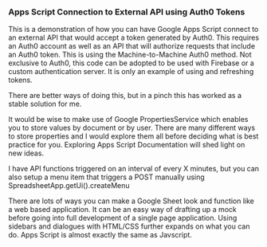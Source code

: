 ### Apps Script Connection to External API using Auth0 Tokens
This is a demonstration of how you can have Google Apps Script connect to an external API that would accept a token generated by Auth0. This requires an Auth0 account as well as an API that will authorize requests that include an Auth0 token. This is using the Machine-to-Machine Auth0 method. Not exclusive to Auth0, this code can be adopted to be used with Firebase or a custom authentication server. It is only an example of using and refreshing tokens.

There are better ways of doing this, but in a pinch this has worked as a stable solution for me.

It would be wise to make use of Google PropertiesService which enables you to store values by document or by user. There are many different ways to store properties and I would explore them all before deciding what is best practice for you. Exploring Apps Script Documentation will shed light on new ideas.

I have API functions triggered on an interval of every X minutes, but you can also setup a menu item that triggers a POST manually using SpreadsheetApp.getUi().createMenu

There are lots of ways you can make a Google Sheet look and function like a web based application. It can be an easy way of drafting up a mock before going into full development of a single page application. Using sidebars and dialogues with HTML/CSS further expands on what you can do. Apps Script is almost exactly the same as Javscript.

